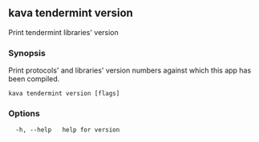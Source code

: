 <!--
title: version
-->
## kava tendermint version

Print tendermint libraries' version

### Synopsis

Print protocols' and libraries' version numbers
against which this app has been compiled.


```
kava tendermint version [flags]
```

### Options

```
  -h, --help   help for version
```

